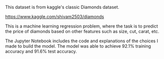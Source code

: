 This dataset is from kaggle's classic Diamonds dataset.

https://www.kaggle.com/shivam2503/diamonds

This is a machine learning regression problem, where the task is to predict the price of diamonds based on other features such as size, cut, carat, etc.

The Jupyter Notebook includes the code and explanations of the choices I made to build the model. The model was able to achieve 92.1% training accuracy and 91.6% test accuracy.
